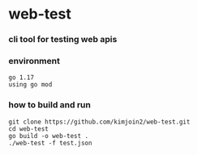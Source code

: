 # web-test

### cli tool for testing web apis

### environment
~~~
go 1.17
using go mod
~~~

### how to build and run
~~~
git clone https://github.com/kimjoin2/web-test.git
cd web-test
go build -o web-test .
./web-test -f test.json
~~~

